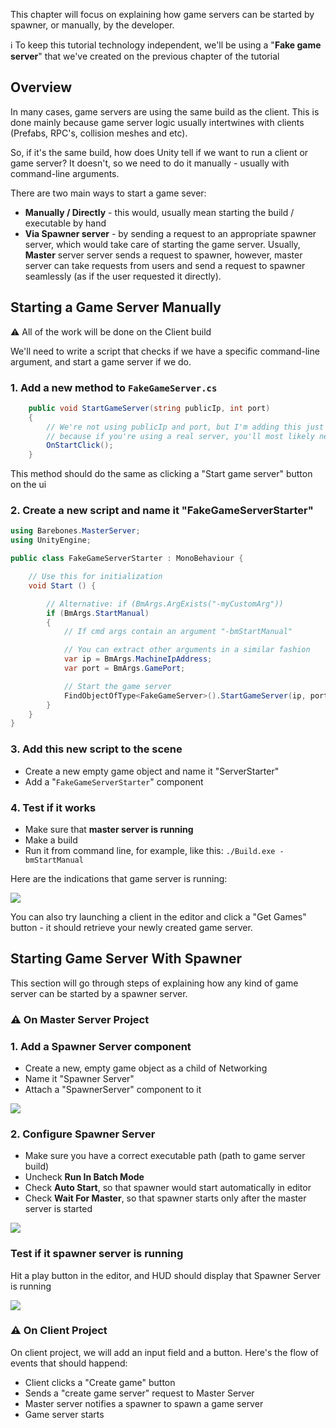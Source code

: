 This chapter will focus on explaining how game servers can be started by spawner, or manually, by the developer.

ℹ️ To keep this tutorial technology independent, we'll be using a "**Fake game server**" that we've created on the previous chapter of the tutorial

## Overview

In many cases, game servers are using the same build as the client. This is done mainly because game server logic usually intertwines with clients (Prefabs, RPC's, collision meshes and etc).

So, if it's the same build, how does Unity tell if we want to run a client or game server? It doesn't, so we need to do it manually - usually with command-line arguments.

There are two main ways to start a game sever:
* **Manually / Directly** - this would, usually mean starting the build / executable by hand
* **Via Spawner server** - by sending a request to an appropriate spawner server, which would take care of starting the game server. Usually, **Master** server server sends a request to spawner, however, master server can take requests from users and send a request to spawner seamlessly (as if the user requested it directly).

## Starting a Game Server Manually

⚠️ All of the work will be done on the Client build

We'll need to write a script that checks if we have a specific command-line argument, and start a game server if we do.

### 1. Add a new method to `FakeGameServer.cs`

``` C#
    public void StartGameServer(string publicIp, int port)
    {
        // We're not using publicIp and port, but I'm adding this just for a demonstration,
        // because if you're using a real server, you'll most likely need this data
        OnStartClick();
    }
```

This method should do the same as clicking a "Start game server" button on the ui

### 2. Create a new script and name it "FakeGameServerStarter"

``` C#
using Barebones.MasterServer;
using UnityEngine;

public class FakeGameServerStarter : MonoBehaviour {

	// Use this for initialization
	void Start () {

        // Alternative: if (BmArgs.ArgExists("-myCustomArg"))
        if (BmArgs.StartManual)
	    {
            // If cmd args contain an argument "-bmStartManual"

            // You can extract other arguments in a similar fashion
	        var ip = BmArgs.MachineIpAddress;
	        var port = BmArgs.GamePort;

            // Start the game server
            FindObjectOfType<FakeGameServer>().StartGameServer(ip, port);
        }
    }
}
```

### 3. Add this new script to the scene

* Create a new empty game object and name it "ServerStarter"
* Add a "`FakeGameServerStarter`" component


### 4. Test if it works

* Make sure that **master server is running**
* Make a build
* Run it from command line, for example, like this:
  `./Build.exe -bmStartManual`

Here are the indications that game server is running:

![](http://i.imgur.com/J2HIvuc.png)

You can also try launching a client in the editor and click a "Get Games" button - it should retrieve your newly created game server.

## Starting Game Server With Spawner

This section will go through steps of explaining how any kind of game server can be started by a spawner server.

### ⚠️ On Master Server Project

### 1. Add a Spawner Server component

* Create a new, empty game object as a child of Networking
* Name it "Spawner Server"
* Attach a "SpawnerServer" component to it

![](http://i.imgur.com/icAwITW.png)

### 2. Configure Spawner Server

* Make sure you have a correct executable path (path to game server build)
* Uncheck **Run In Batch Mode**
* Check **Auto Start**, so that spawner would start automatically in editor
* Check **Wait For Master**, so that spawner starts only after the master server is started

![](http://i.imgur.com/qZbcXwr.png)

### Test if it spawner server is running

Hit a play button in the editor, and HUD should display that Spawner Server is running

![](http://i.imgur.com/g4ziXpG.png)

### ⚠️ On Client Project

On client project, we will add an input field and a button. Here's the flow of events that should happend:

* Client clicks a "Create game" button
* Sends a "create game server" request to Master Server
* Master server notifies a spawner to spawn a game server
* Game server starts


